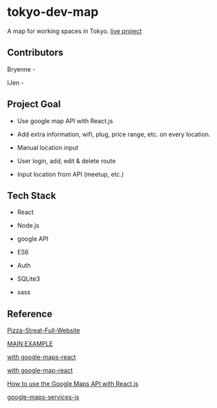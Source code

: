 # tokyo-dev-map
A map for working spaces in Tokyo. 
[live project](https://github.com/facebook/create-react-app)

## Contributors

Bryenne -

IJen -

## Project Goal
- Use google map API with React.js

- Add extra information, wifi, plug, price range, etc. on every location.

- Manual location input

- User login, add, edit & delete route

- Input location from API (meetup, etc.)

## Tech Stack
- React

- Node.js

- google API

- ES6

- Auth

- SQLite3

- sass

## Reference

[Pizza-Streat-Full-Website](https://github.com/Rogulik/Pizza-Streat-Full-Website/blob/master/src/locationsPage/components/GoogleMap.js)

[MAIN EXAMPLE](http://google-map-react.github.io/google-map-react/map/main/)

[with google-maps-react](https://codesandbox.io/s/eloquent-cori-jp0l4?fontsize=14&hidenavigation=1&theme=dark)

[with google-map-react](https://www.npmjs.com/package/google-map-react)

[How to use the Google Maps API with React.js](https://dev.to/jessicabetts/how-to-use-google-maps-api-and-react-js-26c2)

[google-maps-services-js](https://github.com/googlemaps/google-maps-services-js)
